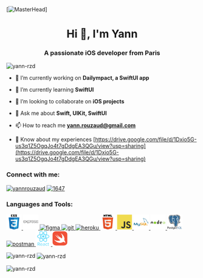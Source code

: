 [![MasterHead](https://api.conceptinfoway.net/wp-content/uploads/2017/06/iOS_app_development-1.jpg)]
<h1 align="center">Hi 👋, I'm Yann</h1>
<h3 align="center">A passionate iOS developer from Paris</h3>
<img align="right", width="400", src="https://camo.githubusercontent.com/5ddf73ad3a205111cf8c686f687fc216c2946a75005718c8da5b837ad9de78c9/68747470733a2f2f7468756d62732e6766796361742e636f6d2f4576696c4e657874446576696c666973682d736d616c6c2e676966" alt="">

<p align="left"> <img src="https://komarev.com/ghpvc/?username=yann-rzd&label=Profile%20views&color=0e75b6&style=flat" alt="yann-rzd" /> </p>

- 🔭 I’m currently working on **Dailympact, a SwiftUI app**

- 🌱 I’m currently learning **SwiftUI**

- 👯 I’m looking to collaborate on **iOS projects**

- 💬 Ask me about **Swift, UIKit, SwiftUI**

- 📫 How to reach me **yann.rouzaud@gmail.com**

- 📄 Know about my experiences [https://drive.google.com/file/d/1Dxio5G-us3q1Z5OgqJo4t7gDdgEA3QGu/view?usp=sharing](https://drive.google.com/file/d/1Dxio5G-us3q1Z5OgqJo4t7gDdgEA3QGu/view?usp=sharing)

<h3 align="left">Connect with me:</h3>
<p align="left">
<a href="https://linkedin.com/in/yannrouzaud" target="blank"><img align="center" src="https://raw.githubusercontent.com/rahuldkjain/github-profile-readme-generator/master/src/images/icons/Social/linked-in-alt.svg" alt="yannrouzaud" height="30" width="40" /></a>
<a href="https://discord.gg/1647" target="blank"><img align="center" src="https://raw.githubusercontent.com/rahuldkjain/github-profile-readme-generator/master/src/images/icons/Social/discord.svg" alt="1647" height="30" width="40" /></a>
</p>

<h3 align="left">Languages and Tools:</h3>
<p align="left"> <a href="https://www.w3schools.com/css/" target="_blank" rel="noreferrer"> <img src="https://raw.githubusercontent.com/devicons/devicon/master/icons/css3/css3-original-wordmark.svg" alt="css3" width="40" height="40"/> </a> <a href="https://expressjs.com" target="_blank" rel="noreferrer"> <img src="https://raw.githubusercontent.com/devicons/devicon/master/icons/express/express-original-wordmark.svg" alt="express" width="40" height="40"/> </a> <a href="https://www.figma.com/" target="_blank" rel="noreferrer"> <img src="https://www.vectorlogo.zone/logos/figma/figma-icon.svg" alt="figma" width="40" height="40"/> </a> <a href="https://git-scm.com/" target="_blank" rel="noreferrer"> <img src="https://www.vectorlogo.zone/logos/git-scm/git-scm-icon.svg" alt="git" width="40" height="40"/> </a> <a href="https://heroku.com" target="_blank" rel="noreferrer"> <img src="https://www.vectorlogo.zone/logos/heroku/heroku-icon.svg" alt="heroku" width="40" height="40"/> </a> <a href="https://www.w3.org/html/" target="_blank" rel="noreferrer"> <img src="https://raw.githubusercontent.com/devicons/devicon/master/icons/html5/html5-original-wordmark.svg" alt="html5" width="40" height="40"/> </a> <a href="https://developer.mozilla.org/en-US/docs/Web/JavaScript" target="_blank" rel="noreferrer"> <img src="https://raw.githubusercontent.com/devicons/devicon/master/icons/javascript/javascript-original.svg" alt="javascript" width="40" height="40"/> </a> <a href="https://www.mysql.com/" target="_blank" rel="noreferrer"> <img src="https://raw.githubusercontent.com/devicons/devicon/master/icons/mysql/mysql-original-wordmark.svg" alt="mysql" width="40" height="40"/> </a> <a href="https://nodejs.org" target="_blank" rel="noreferrer"> <img src="https://raw.githubusercontent.com/devicons/devicon/master/icons/nodejs/nodejs-original-wordmark.svg" alt="nodejs" width="40" height="40"/> </a> <a href="https://www.postgresql.org" target="_blank" rel="noreferrer"> <img src="https://raw.githubusercontent.com/devicons/devicon/master/icons/postgresql/postgresql-original-wordmark.svg" alt="postgresql" width="40" height="40"/> </a> <a href="https://postman.com" target="_blank" rel="noreferrer"> <img src="https://www.vectorlogo.zone/logos/getpostman/getpostman-icon.svg" alt="postman" width="40" height="40"/> </a> <a href="https://reactjs.org/" target="_blank" rel="noreferrer"> <img src="https://raw.githubusercontent.com/devicons/devicon/master/icons/react/react-original-wordmark.svg" alt="react" width="40" height="40"/> </a> <a href="https://developer.apple.com/swift/" target="_blank" rel="noreferrer"> <img src="https://raw.githubusercontent.com/devicons/devicon/master/icons/swift/swift-original.svg" alt="swift" width="40" height="40"/> </a> </p>

<p><img align="left" src="https://github-readme-stats.vercel.app/api/top-langs?username=yann-rzd&show_icons=true&locale=en&layout=compact" alt="yann-rzd" /></p>

<p>&nbsp;<img align="center" src="https://github-readme-stats.vercel.app/api?username=yann-rzd&show_icons=true&locale=en" alt="yann-rzd" /></p>

<p><img align="center" src="https://github-readme-streak-stats.herokuapp.com/?user=yann-rzd&" alt="yann-rzd" /></p>

